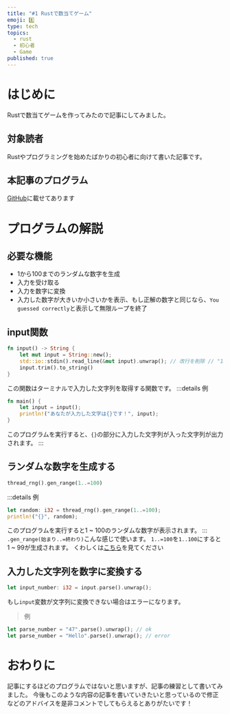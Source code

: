 ```yaml
---
title: "#1 Rustで数当てゲーム"
emoji: 8️⃣
type: tech
topics:
  - rust
  - 初心者
  - Game
published: true
---
```


# はじめに

Rustで数当てゲームを作ってみたので記事にしてみました。

## 対象読者

Rustやプログラミングを始めたばかりの初心者に向けて書いた記事です。

## 本記事のプログラム

[GitHub](https://github.com/daizyoo/number-guessing)に載せてあります

# プログラムの解説

## 必要な機能

- 1から100までのランダムな数字を生成
- 入力を受け取る
- 入力を数字に変換
- 入力した数字が大きいか小さいかを表示、もし正解の数字と同じなら、`You guessed correctly`と表示して無限ループを終了

## input関数

```rust
fn input() -> String {
    let mut input = String::new();
    std::io::stdin().read_line(&mut input).unwrap(); // 改行を削除 // "123\n" -> "123"
    input.trim().to_string()
}
```

この関数はターミナルで入力した文字列を取得する関数です。
:::details 例

```rust
fn main() {
    let input = input();
    println!("あなたが入力した文字は{}です！", input);
}
```

このプログラムを実行すると、`{}`の部分に入力した文字列が入った文字列が出力されます。
:::

## ランダムな数字を生成する

```rust
thread_rng().gen_range(1..=100)
```

:::details 例

```rust
let random: i32 = thread_rng().gen_range(1..=100);
println!("{}", random);
```

このプログラムを実行すると1 ~ 100のランダムな数字が表示されます。
:::
`.gen_range(始まり..=終わり)`こんな感じで使います。
`1..=100`を`1..100`にすると1 ~ 99が生成されます。
くわしくは[こちら](https://rs.nkmk.me/rust-range/)を見てください

## 入力した文字列を数字に変換する

```rust
let input_number: i32 = input.parse().unwrap();
```

もし`input`変数が文字列に変換できない場合はエラーになります。
> 例

```rust
let parse_number = "47".parse().unwrap(); // ok
let parse_number = "Hello".parse().unwrap(); // error
```

# おわりに

記事にするほどのプログラムではないと思いますが、記事の練習として書いてみました。
今後もこのような内容の記事を書いていきたいと思っているので修正などのアドバイスを是非コメントでしてもらえるとありがたいです！
